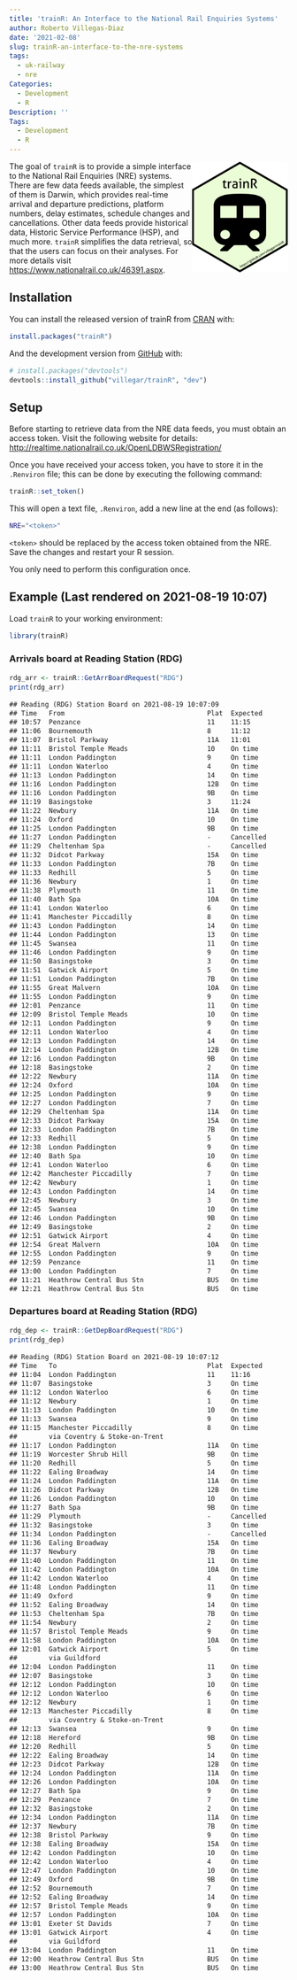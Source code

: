 ```yaml
---
title: 'trainR: An Interface to the National Rail Enquiries Systems'
author: Roberto Villegas-Diaz
date: '2021-02-08'
slug: trainR-an-interface-to-the-nre-systems
tags:
  - uk-railway
  - nre
Categories:
  - Development
  - R
Description: ''
Tags:
  - Development
  - R
---
```


<img src="https://raw.githubusercontent.com/villegar/trainR/main/inst/images/logo.png" alt="logo" align="right" height=200px/>

The goal of `trainR` is to provide a simple interface to the 
National Rail Enquiries (NRE) systems. There are few data feeds 
available, the simplest of them is Darwin, which provides real-time 
arrival and departure predictions, platform numbers, delay estimates, 
schedule changes and cancellations. Other data feeds provide historical 
data, Historic Service Performance (HSP), and much more. `trainR` 
simplifies the data retrieval, so that the users can focus on their 
analyses. For more details visit 
https://www.nationalrail.co.uk/46391.aspx.

## Installation

You can install the released version of trainR from [CRAN](https://CRAN.R-project.org) with:

``` r
install.packages("trainR")
```

And the development version from [GitHub](https://github.com/) with:

``` r
# install.packages("devtools")
devtools::install_github("villegar/trainR", "dev")
```

## Setup
Before starting to retrieve data from the NRE data feeds, you must obtain an access token. 
Visit the following website for details: http://realtime.nationalrail.co.uk/OpenLDBWSRegistration/

Once you have received your access token, you have to store it in the `.Renviron` file; this can be 
done by executing the following command:


```r
trainR::set_token()
```

This will open a text file, `.Renviron`, add a new line at the end (as follows):

```bash
NRE="<token>"
```

`<token>` should be replaced by the access token obtained from the NRE. Save the changes and restart 
your R session.

You only need to perform this configuration once.

## Example (Last rendered on 2021-08-19 10:07)

Load `trainR` to your working environment:

```r
library(trainR)
```

### Arrivals board at Reading Station (RDG)


```r
rdg_arr <- trainR::GetArrBoardRequest("RDG")
print(rdg_arr)
```

```
## Reading (RDG) Station Board on 2021-08-19 10:07:09
## Time   From                                    Plat  Expected
## 10:57  Penzance                                11    11:15
## 11:06  Bournemouth                             8     11:12
## 11:07  Bristol Parkway                         11A   11:01
## 11:11  Bristol Temple Meads                    10    On time
## 11:11  London Paddington                       9     On time
## 11:11  London Waterloo                         4     On time
## 11:13  London Paddington                       14    On time
## 11:16  London Paddington                       12B   On time
## 11:16  London Paddington                       9B    On time
## 11:19  Basingstoke                             3     11:24
## 11:22  Newbury                                 11A   On time
## 11:24  Oxford                                  10    On time
## 11:25  London Paddington                       9B    On time
## 11:27  London Paddington                       -     Cancelled
## 11:29  Cheltenham Spa                          -     Cancelled
## 11:32  Didcot Parkway                          15A   On time
## 11:33  London Paddington                       7B    On time
## 11:33  Redhill                                 5     On time
## 11:36  Newbury                                 1     On time
## 11:38  Plymouth                                11    On time
## 11:40  Bath Spa                                10A   On time
## 11:41  London Waterloo                         6     On time
## 11:41  Manchester Piccadilly                   8     On time
## 11:43  London Paddington                       14    On time
## 11:44  London Paddington                       13    On time
## 11:45  Swansea                                 11    On time
## 11:46  London Paddington                       9     On time
## 11:50  Basingstoke                             3     On time
## 11:51  Gatwick Airport                         5     On time
## 11:51  London Paddington                       7B    On time
## 11:55  Great Malvern                           10A   On time
## 11:55  London Paddington                       9     On time
## 12:01  Penzance                                11    On time
## 12:09  Bristol Temple Meads                    10    On time
## 12:11  London Paddington                       9     On time
## 12:11  London Waterloo                         4     On time
## 12:13  London Paddington                       14    On time
## 12:14  London Paddington                       12B   On time
## 12:16  London Paddington                       9B    On time
## 12:18  Basingstoke                             2     On time
## 12:22  Newbury                                 11A   On time
## 12:24  Oxford                                  10A   On time
## 12:25  London Paddington                       9     On time
## 12:27  London Paddington                       7     On time
## 12:29  Cheltenham Spa                          11A   On time
## 12:33  Didcot Parkway                          15A   On time
## 12:33  London Paddington                       7B    On time
## 12:33  Redhill                                 5     On time
## 12:38  London Paddington                       9     On time
## 12:40  Bath Spa                                10    On time
## 12:41  London Waterloo                         6     On time
## 12:42  Manchester Piccadilly                   7     On time
## 12:42  Newbury                                 1     On time
## 12:43  London Paddington                       14    On time
## 12:45  Newbury                                 3     On time
## 12:45  Swansea                                 10    On time
## 12:46  London Paddington                       9B    On time
## 12:49  Basingstoke                             2     On time
## 12:51  Gatwick Airport                         4     On time
## 12:54  Great Malvern                           10A   On time
## 12:55  London Paddington                       9     On time
## 12:59  Penzance                                11    On time
## 13:00  London Paddington                       7     On time
## 11:21  Heathrow Central Bus Stn                BUS   On time
## 12:21  Heathrow Central Bus Stn                BUS   On time
```

### Departures board at Reading Station (RDG)


```r
rdg_dep <- trainR::GetDepBoardRequest("RDG")
print(rdg_dep)
```

```
## Reading (RDG) Station Board on 2021-08-19 10:07:12
## Time   To                                      Plat  Expected
## 11:04  London Paddington                       11    11:16
## 11:07  Basingstoke                             3     On time
## 11:12  London Waterloo                         6     On time
## 11:12  Newbury                                 1     On time
## 11:13  London Paddington                       10    On time
## 11:13  Swansea                                 9     On time
## 11:15  Manchester Piccadilly                   8     On time
##        via Coventry & Stoke-on-Trent           
## 11:17  London Paddington                       11A   On time
## 11:19  Worcester Shrub Hill                    9B    On time
## 11:20  Redhill                                 5     On time
## 11:22  Ealing Broadway                         14    On time
## 11:24  London Paddington                       11A   On time
## 11:26  Didcot Parkway                          12B   On time
## 11:26  London Paddington                       10    On time
## 11:27  Bath Spa                                9B    On time
## 11:29  Plymouth                                -     Cancelled
## 11:32  Basingstoke                             3     On time
## 11:34  London Paddington                       -     Cancelled
## 11:36  Ealing Broadway                         15A   On time
## 11:37  Newbury                                 7B    On time
## 11:40  London Paddington                       11    On time
## 11:42  London Paddington                       10A   On time
## 11:42  London Waterloo                         4     On time
## 11:48  London Paddington                       11    On time
## 11:49  Oxford                                  9     On time
## 11:52  Ealing Broadway                         14    On time
## 11:53  Cheltenham Spa                          7B    On time
## 11:54  Newbury                                 2     On time
## 11:57  Bristol Temple Meads                    9     On time
## 11:58  London Paddington                       10A   On time
## 12:01  Gatwick Airport                         5     On time
##        via Guildford                           
## 12:04  London Paddington                       11    On time
## 12:07  Basingstoke                             3     On time
## 12:12  London Paddington                       10    On time
## 12:12  London Waterloo                         6     On time
## 12:12  Newbury                                 1     On time
## 12:13  Manchester Piccadilly                   8     On time
##        via Coventry & Stoke-on-Trent           
## 12:13  Swansea                                 9     On time
## 12:18  Hereford                                9B    On time
## 12:20  Redhill                                 5     On time
## 12:22  Ealing Broadway                         14    On time
## 12:23  Didcot Parkway                          12B   On time
## 12:24  London Paddington                       11A   On time
## 12:26  London Paddington                       10A   On time
## 12:27  Bath Spa                                9     On time
## 12:29  Penzance                                7     On time
## 12:32  Basingstoke                             2     On time
## 12:34  London Paddington                       11A   On time
## 12:37  Newbury                                 7B    On time
## 12:38  Bristol Parkway                         9     On time
## 12:38  Ealing Broadway                         15A   On time
## 12:42  London Paddington                       10    On time
## 12:42  London Waterloo                         4     On time
## 12:47  London Paddington                       10    On time
## 12:49  Oxford                                  9B    On time
## 12:52  Bournemouth                             7     On time
## 12:52  Ealing Broadway                         14    On time
## 12:57  Bristol Temple Meads                    9     On time
## 12:57  London Paddington                       10A   On time
## 13:01  Exeter St Davids                        7     On time
## 13:01  Gatwick Airport                         4     On time
##        via Guildford                           
## 13:04  London Paddington                       11    On time
## 12:00  Heathrow Central Bus Stn                BUS   On time
## 13:00  Heathrow Central Bus Stn                BUS   On time
```
